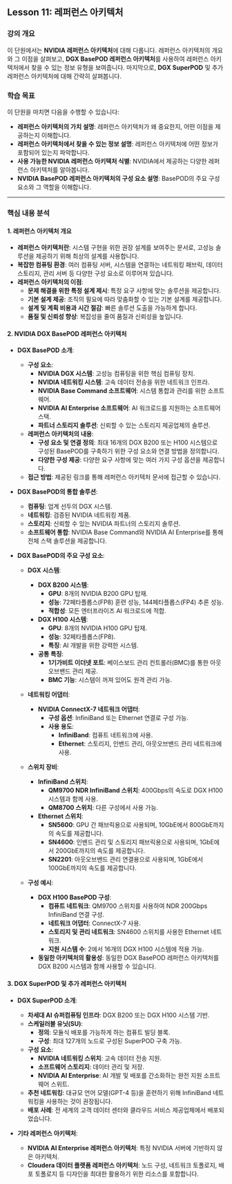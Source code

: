 ## **Lesson 11: 레퍼런스 아키텍처**

### **강의 개요**

이 단원에서는 **NVIDIA 레퍼런스 아키텍처**에 대해 다룹니다. 레퍼런스 아키텍처의 개요와 그 이점을 살펴보고, **DGX BasePOD 레퍼런스 아키텍처**를 사용하여 레퍼런스 아키텍처에서 찾을 수 있는 정보 유형을 보여줍니다. 마지막으로, **DGX SuperPOD** 및 추가 레퍼런스 아키텍처에 대해 간략히 살펴봅니다.

### **학습 목표**

이 단원을 마치면 다음을 수행할 수 있습니다:

- **레퍼런스 아키텍처의 가치 설명**: 레퍼런스 아키텍처가 왜 중요한지, 어떤 이점을 제공하는지 이해합니다.
- **레퍼런스 아키텍처에서 찾을 수 있는 정보 설명**: 레퍼런스 아키텍처에 어떤 정보가 포함되어 있는지 파악합니다.
- **사용 가능한 NVIDIA 레퍼런스 아키텍처 식별**: NVIDIA에서 제공하는 다양한 레퍼런스 아키텍처를 알아봅니다.
- **NVIDIA BasePOD 레퍼런스 아키텍처의 구성 요소 설명**: BasePOD의 주요 구성 요소와 그 역할을 이해합니다.

---

### **핵심 내용 분석**

#### **1. 레퍼런스 아키텍처 개요**

- **레퍼런스 아키텍처란**: 시스템 구현을 위한 권장 설계를 보여주는 문서로, 고성능 솔루션을 제공하기 위해 최상의 설계를 사용합니다.
- **복잡한 컴퓨팅 환경**: 여러 컴퓨팅 서버, 시스템을 연결하는 네트워킹 패브릭, 데이터 스토리지, 관리 서버 등 다양한 구성 요소로 이루어져 있습니다.
- **레퍼런스 아키텍처의 이점**:
  - **문제 해결을 위한 특정 설계 제시**: 특정 요구 사항에 맞는 솔루션을 제공합니다.
  - **기본 설계 제공**: 조직의 필요에 따라 맞춤화할 수 있는 기본 설계를 제공합니다.
  - **설계 및 계획 비용과 시간 절감**: 빠른 솔루션 도출을 가능하게 합니다.
  - **품질 및 신뢰성 향상**: 복잡성을 줄여 품질과 신뢰성을 높입니다.

#### **2. NVIDIA DGX BasePOD 레퍼런스 아키텍처**

- **DGX BasePOD 소개**:
  - **구성 요소**:
    - **NVIDIA DGX 시스템**: 고성능 컴퓨팅을 위한 핵심 컴퓨팅 장치.
    - **NVIDIA 네트워킹 시스템**: 고속 데이터 전송을 위한 네트워크 인프라.
    - **NVIDIA Base Command 소프트웨어**: 시스템 통합과 관리를 위한 소프트웨어.
    - **NVIDIA AI Enterprise 소프트웨어**: AI 워크로드를 지원하는 소프트웨어 스택.
    - **파트너 스토리지 솔루션**: 신뢰할 수 있는 스토리지 제공업체의 솔루션.
  - **레퍼런스 아키텍처의 내용**:
    - **구성 요소 및 연결 정의**: 최대 16개의 DGX B200 또는 H100 시스템으로 구성된 BasePOD를 구축하기 위한 구성 요소와 연결 방법을 정의합니다.
    - **다양한 구성 제공**: 다양한 요구 사항에 맞는 여러 가지 구성 옵션을 제공합니다.
  - **접근 방법**: 제공된 링크를 통해 레퍼런스 아키텍처 문서에 접근할 수 있습니다.

- **DGX BasePOD의 통합 솔루션**:
  - **컴퓨팅**: 업계 선두의 DGX 시스템.
  - **네트워킹**: 검증된 NVIDIA 네트워킹 제품.
  - **스토리지**: 신뢰할 수 있는 NVIDIA 파트너의 스토리지 솔루션.
  - **소프트웨어 통합**: NVIDIA Base Command와 NVIDIA AI Enterprise를 통해 전체 스택 솔루션을 제공합니다.

- **DGX BasePOD의 주요 구성 요소**:
  - **DGX 시스템**:
    - **DGX B200 시스템**:
      - **GPU**: 8개의 NVIDIA B200 GPU 탑재.
      - **성능**: 72페타플롭스(FP8) 훈련 성능, 144페타플롭스(FP4) 추론 성능.
      - **적합성**: 모든 엔터프라이즈 AI 워크로드에 적합.
    - **DGX H100 시스템**:
      - **GPU**: 8개의 NVIDIA H100 GPU 탑재.
      - **성능**: 32페타플롭스(FP8).
      - **특징**: AI 개발을 위한 강력한 시스템.
    - **공통 특징**:
      - **1기가비트 이더넷 포트**: 베이스보드 관리 컨트롤러(BMC)를 통한 아웃오브밴드 관리 제공.
      - **BMC 기능**: 시스템이 꺼져 있어도 원격 관리 가능.
  
  - **네트워킹 어댑터**:
    - **NVIDIA ConnectX-7 네트워크 어댑터**:
      - **구성 옵션**: InfiniBand 또는 Ethernet 연결로 구성 가능.
      - **사용 용도**:
        - **InfiniBand**: 컴퓨트 네트워크에 사용.
        - **Ethernet**: 스토리지, 인밴드 관리, 아웃오브밴드 관리 네트워크에 사용.

  - **스위치 장비**:
    - **InfiniBand 스위치**:
      - **QM9700 NDR InfiniBand 스위치**: 400Gbps의 속도로 DGX H100 시스템과 함께 사용.
      - **QM8700 스위치**: 다른 구성에서 사용 가능.
    - **Ethernet 스위치**:
      - **SN5600**: GPU 간 패브릭용으로 사용되며, 10GbE에서 800GbE까지의 속도를 제공합니다.
      - **SN4600**: 인밴드 관리 및 스토리지 패브릭용으로 사용되며, 1GbE에서 200GbE까지의 속도를 제공합니다.
      - **SN2201**: 아웃오브밴드 관리 연결용으로 사용되며, 1GbE에서 100GbE까지의 속도를 제공합니다.

  - **구성 예시**:
    - **DGX H100 BasePOD 구성**:
      - **컴퓨트 네트워크**: QM9700 스위치를 사용하여 NDR 200Gbps InfiniBand 연결 구성.
      - **네트워크 어댑터**: ConnectX-7 사용.
      - **스토리지 및 관리 네트워크**: SN4600 스위치를 사용한 Ethernet 네트워크.
      - **지원 시스템 수**: 2에서 16개의 DGX H100 시스템에 적용 가능.
    - **동일한 아키텍처의 활용성**: 동일한 DGX BasePOD 레퍼런스 아키텍처를 DGX B200 시스템과 함께 사용할 수 있습니다.

#### **3. DGX SuperPOD 및 추가 레퍼런스 아키텍처**

- **DGX SuperPOD 소개**:
  - **차세대 AI 슈퍼컴퓨팅 인프라**: DGX B200 또는 DGX H100 시스템 기반.
  - **스케일러블 유닛(SU)**:
    - **정의**: 모듈식 배포를 가능하게 하는 컴퓨트 빌딩 블록.
    - **구성**: 최대 127개의 노드로 구성된 SuperPOD 구축 가능.
  - **구성 요소**:
    - **NVIDIA 네트워킹 스위치**: 고속 데이터 전송 지원.
    - **소프트웨어 스토리지**: 데이터 관리 및 저장.
    - **NVIDIA AI Enterprise**: AI 개발 및 배포를 간소화하는 완전 지원 소프트웨어 스위트.
  - **추천 네트워킹**: 대규모 언어 모델(GPT-4 등)을 훈련하기 위해 InfiniBand 네트워킹을 사용하는 것이 권장됩니다.
  - **배포 사례**: 전 세계의 고객 데이터 센터와 클라우드 서비스 제공업체에서 배포되었습니다.

- **기타 레퍼런스 아키텍처**:
  - **NVIDIA AI Enterprise 레퍼런스 아키텍처**: 특정 NVIDIA 서버에 기반하지 않은 아키텍처.
  - **Cloudera 데이터 플랫폼 레퍼런스 아키텍처**: 노드 구성, 네트워크 토폴로지, 배포 토폴로지 등 디자인을 최대한 활용하기 위한 리소스를 포함합니다.